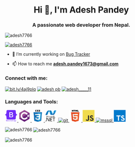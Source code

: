 <h1 align="center">Hi 👋, I'm Adesh Pandey</h1>
<h3 align="center">A passionate web developer from Nepal.</h3>

<p align="left"> <img src="https://komarev.com/ghpvc/?username=adesh7766&label=Profile%20views&color=0e75b6&style=flat" alt="adesh7766" /> </p>

<p align="left"> <a href="https://github.com/ryo-ma/github-profile-trophy"><img src="https://github-profile-trophy.vercel.app/?username=adesh7766" alt="adesh7766" /></a> </p>

- 🔭 I’m currently working on [Bug Tracker](https://github.com/Adesh7766/Bug-Tracker.git)

- 📫 How to reach me **adesh.pandey1673@gmail.com**

<h3 align="left">Connect with me:</h3>
<p align="left">
<a href="[https://linkedin.com/in/bit.ly/4aj9plq](https://www.linkedin.com/in/adesh-pandey-16b505280/)" target="blank"><img align="center" src="https://raw.githubusercontent.com/rahuldkjain/github-profile-readme-generator/master/src/images/icons/Social/linked-in-alt.svg" alt="bit.ly/4aj9plq" height="30" width="40" /></a>
<a href="https://fb.com/adesh pb" target="blank"><img align="center" src="https://raw.githubusercontent.com/rahuldkjain/github-profile-readme-generator/master/src/images/icons/Social/facebook.svg" alt="adesh pb" height="30" width="40" /></a>
<a href="https://instagram.com/adesh_____11" target="blank"><img align="center" src="https://raw.githubusercontent.com/rahuldkjain/github-profile-readme-generator/master/src/images/icons/Social/instagram.svg" alt="adesh_____11" height="30" width="40" /></a>
</p>

<h3 align="left">Languages and Tools:</h3>
<p align="left"> <a href="https://getbootstrap.com" target="_blank" rel="noreferrer"> <img src="https://raw.githubusercontent.com/devicons/devicon/master/icons/bootstrap/bootstrap-plain-wordmark.svg" alt="bootstrap" width="40" height="40"/> </a> <a href="https://www.w3schools.com/cs/" target="_blank" rel="noreferrer"> <img src="https://raw.githubusercontent.com/devicons/devicon/master/icons/csharp/csharp-original.svg" alt="csharp" width="40" height="40"/> </a> <a href="https://www.w3schools.com/css/" target="_blank" rel="noreferrer"> <img src="https://raw.githubusercontent.com/devicons/devicon/master/icons/css3/css3-original-wordmark.svg" alt="css3" width="40" height="40"/> </a> <a href="https://dotnet.microsoft.com/" target="_blank" rel="noreferrer"> <img src="https://raw.githubusercontent.com/devicons/devicon/master/icons/dot-net/dot-net-original-wordmark.svg" alt="dotnet" width="40" height="40"/> </a> <a href="https://git-scm.com/" target="_blank" rel="noreferrer"> <img src="https://www.vectorlogo.zone/logos/git-scm/git-scm-icon.svg" alt="git" width="40" height="40"/> </a> <a href="https://www.w3.org/html/" target="_blank" rel="noreferrer"> <img src="https://raw.githubusercontent.com/devicons/devicon/master/icons/html5/html5-original-wordmark.svg" alt="html5" width="40" height="40"/> </a> <a href="https://developer.mozilla.org/en-US/docs/Web/JavaScript" target="_blank" rel="noreferrer"> <img src="https://raw.githubusercontent.com/devicons/devicon/master/icons/javascript/javascript-original.svg" alt="javascript" width="40" height="40"/> </a> <a href="https://www.microsoft.com/en-us/sql-server" target="_blank" rel="noreferrer"> <img src="https://www.svgrepo.com/show/303229/microsoft-sql-server-logo.svg" alt="mssql" width="40" height="40"/> </a> <a href="https://www.typescriptlang.org/" target="_blank" rel="noreferrer"> <img src="https://raw.githubusercontent.com/devicons/devicon/master/icons/typescript/typescript-original.svg" alt="typescript" width="40" height="40"/> </a> </p>

<p><img align="left" src="https://github-readme-stats.vercel.app/api/top-langs?username=adesh7766&show_icons=true&locale=en&layout=compact" alt="adesh7766" /></p>

<p>&nbsp;<img align="center" src="https://github-readme-stats.vercel.app/api?username=adesh7766&show_icons=true&locale=en" alt="adesh7766" /></p>

<p><img align="center" src="https://github-readme-streak-stats.herokuapp.com/?user=adesh7766&" alt="adesh7766" /></p>
